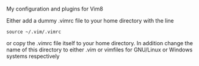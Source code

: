 My configuration and plugins for Vim8

Either add a dummy .vimrc file to your home directory with the line
```
source ~/.vim/.vimrc
```
or copy the .vimrc file itself to your home directory.
In addition change the name of this directory to either .vim or vimfiles for GNU/Linux or Windows systems respectively
